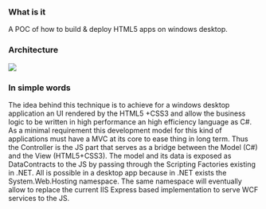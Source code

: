 
### What is it
A POC of how to build & deploy HTML5 apps on windows desktop.

### Architecture
![](https://raw.github.com/ukoreh/html5apponwindowsdesktop/master/diagram.png)

### In simple words
The idea behind this technique is to achieve for a windows desktop 
application an UI rendered by the HTML5 +CSS3 and allow the business 
logic to be written in high performance an high efficiency language as C#.
As a minimal requirement this development model for this kind of applications 
must have a MVC at its core to ease thing in long term. Thus the Controller is 
the JS part that serves as a bridge between the Model  (C#) and the View (HTML5+CSS3). 
The model and its data is exposed as DataContracts to the JS by passing through 
the Scripting Factories existing in .NET. All is possible in a desktop app because 
in .NET exists the System.Web.Hosting namespace. The same namespace will eventually 
allow to replace the current IIS Express based implementation to serve WCF services to the JS.
